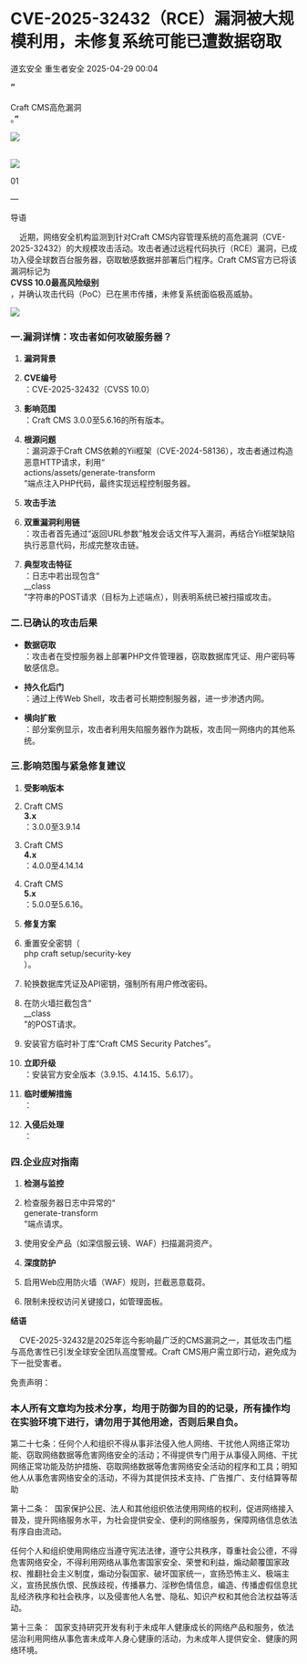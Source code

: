#  CVE-2025-32432（RCE）漏洞被大规模利用，未修复系统可能已遭数据窃取   
道玄安全  重生者安全   2025-04-29 00:04  
  
**“**  
   
Craft CMS高危漏洞  
。**”**  
  
![](https://mmbiz.qpic.cn/sz_mmbiz_png/L369x9IF3yPA9bic9zzTydWv4XTTHH2NAiamMp8Kxsh4s2lukPuyuwnia3NiaHkiaU8a3JGFhLvNnYvtLvHTFAd91Rw/640?wx_fmt=png&from=appmsg "")  
  
      
![](https://mmbiz.qpic.cn/sz_mmbiz_png/L369x9IF3yPMwVHx9iaPDKDhBJiajRW2DIdq0Wxe7JcpgKDia3zMfgicaaD6Auwn6Q3GGm2vI0eNh1Qic6OUhHMjE7g/640?wx_fmt=png&from=appmsg "")  
  
  
  
  
  
  
  
01  
  
—  
  
  
  
导语  
  
  
    近期，网络安全机构监测到针对Craft CMS内容管理系统的高危漏洞（CVE-2025-32432）的大规模攻击活动。攻击者通过远程代码执行（RCE）漏洞，已成功入侵全球数百台服务器，窃取敏感数据并部署后门程序。Craft CMS官方已将该漏洞标记为  
**CVSS 10.0最高风险级别**  
，并确认攻击代码（PoC）已在黑市传播，未修复系统面临极高威胁。  
  
![](https://mmbiz.qpic.cn/sz_mmbiz_png/L369x9IF3yMGzXRtdr2Sic3AypUDEucywFPSLm7t0PQJQmBvuJopaqu2HVA2HibCsQltDokeVem9WGowM3PcmWUg/640?wx_fmt=png&from=appmsg "")  
  
  
### 一.漏洞详情：攻击者如何攻破服务器？  
1. **漏洞背景**  
  
1. **CVE编号**  
：CVE-2025-32432（CVSS 10.0）  
  
1. **影响范围**  
：Craft CMS 3.0.0至5.6.16的所有版本。  
  
1. **根源问题**  
：漏洞源于Craft CMS依赖的Yii框架（CVE-2024-58136），攻击者通过构造恶意HTTP请求，利用“  
actions/assets/generate-transform  
”端点注入PHP代码，最终实现远程控制服务器。  
  
1. **攻击手法**  
  
1. **双重漏洞利用链**  
：攻击者首先通过“返回URL参数”触发会话文件写入漏洞，再结合Yii框架缺陷执行恶意代码，形成完整攻击链。  
  
1. **典型攻击特征**  
：日志中若出现包含“  
__class  
”字符串的POST请求（目标为上述端点），则表明系统已被扫描或攻击。  
  
### 二.已确认的攻击后果  
- **数据窃取**  
：攻击者在受控服务器上部署PHP文件管理器，窃取数据库凭证、用户密码等敏感信息。  
  
- **持久化后门**  
：通过上传Web Shell，攻击者可长期控制服务器，进一步渗透内网。  
  
- **横向扩散**  
：部分案例显示，攻击者利用失陷服务器作为跳板，攻击同一网络内的其他系统。  
  
### 三.影响范围与紧急修复建议  
1. **受影响版本**  
  
1. Craft CMS   
**3.x**  
：3.0.0至3.9.14  
  
1. Craft CMS   
**4.x**  
：4.0.0至4.14.14  
  
1. Craft CMS   
**5.x**  
：5.0.0至5.6.16。  
  
1. **修复方案**  
  
1. 重置安全密钥（  
php craft setup/security-key  
）。  
  
1. 轮换数据库凭证及API密钥，强制所有用户修改密码。  
  
1. 在防火墙拦截包含“  
__class  
”的POST请求。  
  
1. 安装官方临时补丁库“Craft CMS Security Patches”。  
  
1. **立即升级**  
：安装官方安全版本（3.9.15、4.14.15、5.6.17）。  
  
1. **临时缓解措施**  
：  
  
1. **入侵后处理**  
：  
  
### 四.企业应对指南  
1. **检测与监控**  
  
1. 检查服务器日志中异常的“  
generate-transform  
”端点请求。  
  
1. 使用安全产品（如深信服云镜、WAF）扫描漏洞资产。  
  
1. **深度防护**  
  
1. 启用Web应用防火墙（WAF）规则，拦截恶意载荷。  
  
1. 限制未授权访问关键接口，如管理面板。  
  
**结语**  
  
  
    CVE-2025-32432是2025年迄今影响最广泛的CMS漏洞之一，其低攻击门槛与高危害性已引发全球安全团队高度警戒。Craft CMS用户需立即行动，避免成为下一批受害者。  
  
  
  
免责声明：  
### 本人所有文章均为技术分享，均用于防御为目的的记录，所有操作均在实验环境下进行，请勿用于其他用途，否则后果自负。  
  
第二十七条：任何个人和组织不得从事非法侵入他人网络、干扰他人网络正常功能、窃取网络数据等危害网络安全的活动；不得提供专门用于从事侵入网络、干扰网络正常功能及防护措施、窃取网络数据等危害网络安全活动的程序和工具；明知他人从事危害网络安全的活动，不得为其提供技术支持、广告推广、支付结算等帮助  
  
第十二条：  国家保护公民、法人和其他组织依法使用网络的权利，促进网络接入普及，提升网络服务水平，为社会提供安全、便利的网络服务，保障网络信息依法有序自由流动。  
  
任何个人和组织使用网络应当遵守宪法法律，遵守公共秩序，尊重社会公德，不得危害网络安全，不得利用网络从事危害国家安全、荣誉和利益，煽动颠覆国家政权、推翻社会主义制度，煽动分裂国家、破坏国家统一，宣扬恐怖主义、极端主义，宣扬民族仇恨、民族歧视，传播暴力、淫秽色情信息，编造、传播虚假信息扰乱经济秩序和社会秩序，以及侵害他人名誉、隐私、知识产权和其他合法权益等活动。  
  
第十三条：  国家支持研究开发有利于未成年人健康成长的网络产品和服务，依法惩治利用网络从事危害未成年人身心健康的活动，为未成年人提供安全、健康的网络环境。  
  
  
  
  
  
  

